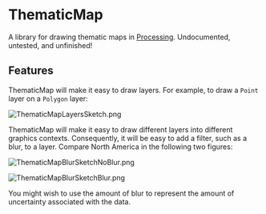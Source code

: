 ThematicMap
===========
A library for drawing thematic maps in [Processing](http://processing.org/). Undocumented, untested, and unfinished!

Features
--------

ThematicMap will make it easy to draw layers. For example, to draw a `Point` layer on a `Polygon` layer:

![ThematicMapLayersSketch.png](https://raw.githubusercontent.com/iaindillingham/ThematicMap/master/img/ThematicMapLayersSketch.png)

ThematicMap will make it easy to draw different layers into different graphics contexts. Consequently, it will be easy to add a filter, such as a blur, to a layer. Compare North America in the following two figures:

![ThematicMapBlurSketchNoBlur.png](https://raw.githubusercontent.com/iaindillingham/ThematicMap/master/img/ThematicMapBlurSketchNoBlur.png)

![ThematicMapBlurSketchBlur.png](https://raw.githubusercontent.com/iaindillingham/ThematicMap/master/img/ThematicMapBlurSketchBlur.png)

You might wish to use the amount of blur to represent the amount of uncertainty associated with the data.
